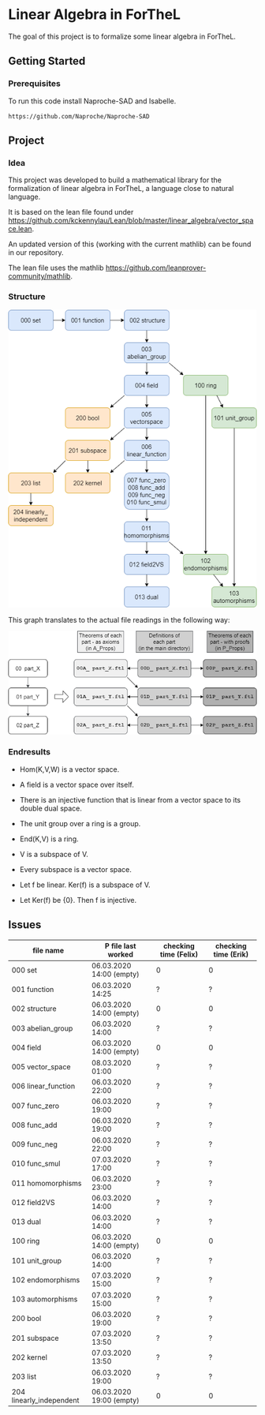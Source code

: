 # Linear Algebra in ForTheL

The goal of this project is to formalize some linear algebra in ForTheL.

## Getting Started

### Prerequisites

To run this code install Naproche-SAD and Isabelle.

```
https://github.com/Naproche/Naproche-SAD
```

## Project

### Idea

This project was developed to build a mathematical library for the formalization of linear algebra in ForTheL, a language close to natural language.

It is based on the lean file found under https://github.com/kckennylau/Lean/blob/master/linear_algebra/vector_space.lean.

An updated version of this (working with the current mathlib) can be found in our repository.

The lean file uses the mathlib https://github.com/leanprover-community/mathlib.

### Structure

![](project_structure.png)

This graph translates to the actual file readings in the following way:

![](project_structure_explained.png)


### Endresults


- Hom(K,V,W) is a vector space.

- A field is a vector space over itself.

- There is an injective function that is linear from a vector space to its double dual space.

- The unit group over a ring is a group.

- End(K,V) is a ring.

- V is a subspace of V.

- Every subspace is a vector space.

- Let f be linear. Ker(f) is a subspace of V.

- Let Ker(f) be {0}. Then f is injective.


## Issues

| file name                | P file last worked       | checking time (Felix) | checking time (Erik) |
| ------------------------ | ------------------------ | --------------------- | -------------------- |
| 000 set                  | 06.03.2020 14:00 (empty) | 0 | 0 |
| 001 function             | 06.03.2020 14:25         | ? | ? |
| 002 structure            | 06.03.2020 14:00 (empty) | 0 | 0 |
| 003 abelian_group        | 06.03.2020 14:00         | ? | ? |
| 004 field                | 06.03.2020 14:00 (empty) | 0 | 0 |
| 005 vector_space         | 08.03.2020 01:00         | ? | ? |
| 006 linear_function      | 06.03.2020 22:00         | ? | ? |
| 007 func_zero            | 06.03.2020 19:00         | ? | ? |
| 008 func_add             | 06.03.2020 19:00         | ? | ? |
| 009 func_neg             | 06.03.2020 22:00         | ? | ? |
| 010 func_smul            | 07.03.2020 17:00         | ? | ? |
| 011 homomorphisms        | 06.03.2020 23:00         | ? | ? |
| 012 field2VS             | 06.03.2020 14:00         | ? | ? |
| 013 dual                 | 06.03.2020 14:00         | ? | ? |
| 100 ring                 | 06.03.2020 14:00 (empty) | 0 | 0 |
| 101 unit_group           | 06.03.2020 14:00         | ? | ? |
| 102 endomorphisms        | 07.03.2020 15:00         | ? | ? |
| 103 automorphisms        | 07.03.2020 15:00         | ? | ? |
| 200 bool                 | 06.03.2020 19:00         | ? | ? |
| 201 subspace             | 07.03.2020 13:50         | ? | ? |
| 202 kernel               | 07.03.2020 13:50         | ? | ? |
| 203 list                 | 06.03.2020 19:00         | ? | ? |
| 204 linearly_independent | 06.03.2020 19:00 (empty) | 0 | 0 |
